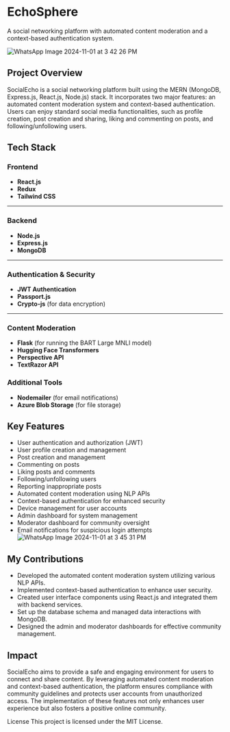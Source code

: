
# EchoSphere

A social networking platform with automated content moderation and a context-based authentication system.

![WhatsApp Image 2024-11-01 at 3 42 26 PM](https://github.com/user-attachments/assets/25136041-2cfe-48b4-8058-1118cd896568)

## Project Overview

SocialEcho is a social networking platform built using the MERN (MongoDB, Express.js, React.js, Node.js) stack. It incorporates two major features: an automated content moderation system and context-based authentication. Users can enjoy standard social media functionalities, such as profile creation, post creation and sharing, liking and commenting on posts, and following/unfollowing users.


## Tech Stack

### Frontend
- **React.js**
- **Redux**
- **Tailwind CSS**

---

### Backend
- **Node.js**
- **Express.js**
- **MongoDB**

---

### Authentication & Security
- **JWT Authentication**
- **Passport.js**
- **Crypto-js** (for data encryption)

---

### Content Moderation
- **Flask** (for running the BART Large MNLI model)
- **Hugging Face Transformers**
- **Perspective API**
- **TextRazor API**
### Additional Tools
- **Nodemailer** (for email notifications)
- **Azure Blob Storage** (for file storage)

## Key Features
- User authentication and authorization (JWT)
- User profile creation and management
- Post creation and management
- Commenting on posts
- Liking posts and comments
- Following/unfollowing users
- Reporting inappropriate posts
- Automated content moderation using NLP APIs
- Context-based authentication for enhanced security
- Device management for user accounts
- Admin dashboard for system management
- Moderator dashboard for community oversight
- Email notifications for suspicious login attempts
![WhatsApp Image 2024-11-01 at 3 45 31 PM](https://github.com/user-attachments/assets/25ca8440-23e6-47ed-a1da-86aa3f06bf73)

## My Contributions
- Developed the automated content moderation system utilizing various NLP APIs.
- Implemented context-based authentication to enhance user security.
- Created user interface components using React.js and integrated them with backend services.
- Set up the database schema and managed data interactions with MongoDB.
- Designed the admin and moderator dashboards for effective community management.

## Impact
SocialEcho aims to provide a safe and engaging environment for users to connect and share content. By leveraging automated content moderation and context-based authentication, the platform ensures compliance with community guidelines and protects user accounts from unauthorized access. The implementation of these features not only enhances user experience but also fosters a positive online community.

License
This project is licensed under the MIT License.
